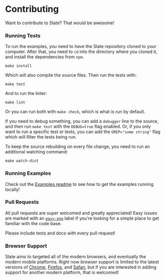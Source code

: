 
# Contributing

Want to contribute to Slate? That would be awesome!


### Running Tests

To run the examples, you need to have the Slate repository cloned to your computer. After that, you need to `cd` into the directory where you cloned it, and install the dependencies from `npm`.

```
make install
```

Which will also compile the source files. Then run the tests with:

```
make test
```

And to run the linter:

```
make lint
```

Or you can run both with `make check`, which is what is run by default.

If you need to debug something, you can add a `debugger` line to the source, and then run `make test` with the `DEBUG=true` flag enabled. Or, if you only want to run a specific test or tests, you can add the `GREP="some string"` flag which will filter the tests being run.

To keep the source rebuilding on every file change, you need to run an additional watching command:

```
make watch-dist
```


### Running Examples

Check out the [Examples readme](./examples) to see how to get the examples running locally!


### Pull Requests

All pull requests are super welcomed and greatly appreciated! Easy issues are marked with an [`easy-one`](https://github.com/ianstormtaylor/slate/issues?q=is%3Aopen+is%3Aissue+label%3Aeasy-one) label if you're looking for a simple place to get familiar with the code base.

Please include tests and docs with every pull request!


### Browser Support

Slate aims to targeted all of the modern browsers, and eventually the modern mobile platforms. Right now browser support is limited to the latest versions of [Chrome](https://www.google.com/chrome/browser/desktop/), [Firefox](https://www.mozilla.org/en-US/firefox/new/), and [Safari](http://www.apple.com/safari/), but if you are interested in adding support for another modern platform, that is welcomed!


